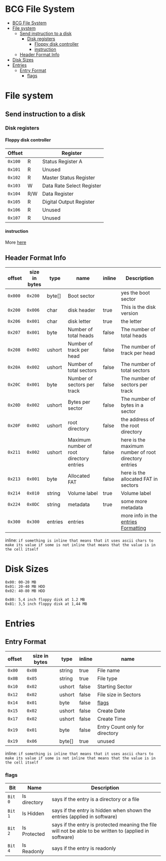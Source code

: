 # BCG File System

- [BCG File System](#bcg-file-system)
- [File system](#file-system)
  - [Send instruction to a disk](#send-instruction-to-a-disk)
    - [Disk registers](#disk-registers)
      - [Floppy disk controller](#floppy-disk-controller)
      - [instruction](#instruction)
  - [Header Format Info](#header-format-info)
- [Disk Sizes](#disk-sizes)
- [Entries](#entries)
  - [Entry Format](#entry-format)
    - [flags](#flags)

# File system

## Send instruction to a disk

### Disk registers

#### Floppy disk controller

|Offset |   |Register
|-------|---|-
|`0x100`| R |Status Register A
|`0x101`| R |Unused
|`0x102`| R |Master Status Register
|`0x103`| W |Data Rate Select Register
|`0x104`|R/W|Data Register
|`0x105`| R |Digital Output Register
|`0x106`| R |Unused
|`0x107`| R |Unused

#### instruction

More [here](../CPU/Floppy%20disk%20controller/BFDCG12.md)

## Header Format Info

|offset |size in bytes  |type     |name                                     |inline   |Description
|-------|---------------|---------|-----------------------------------------|---------|-
|`0x000`|   `0x200`     |byte[]   |Boot sector                              |         |yes the boot sector
|`0x200`|   `0x006`     |char     |disk header                              |  true   |This is the disk version
|`0x206`|   `0x001`     |char     |disk letter                              |  true   |the letter
|`0x207`|   `0x001`     |byte     |Number of total heads                    |  false  |The number of total heads
|`0x208`|   `0x002`     |ushort   |Number of track per head                 |  false  |The number of track per head
|`0x20A`|   `0x002`     |ushort   |Number of total sectors                  |  false  |The number of total sectors
|`0x20C`|   `0x001`     |byte     |Number of sectors per track              |  false  |The number of sectors per track
|`0x20D`|   `0x002`     |ushort   |Bytes per sector                         |  false  |The number of bytes in a sector
|`0x20F`|   `0x002`     |ushort   |root directory                           |  false  |the address of the root directory
|`0x211`|   `0x002`     |ushort   |Maximum number of root directory entries |  false  |here is the maximum number of root directory entries
|`0x213`|   `0x001`     |byte     |Allocated FAT                            |  false  |here is the allocated FAT in sectors
|`0x214`|   `0x010`     |string   |Volume label                             |  true   |Volume label
|`0x224`|   `0x0DC`     |string   |metadata                                 |  true   |some more metadata
|`0x300`|   `0x300`     |entries  |entries                                  |         |more info in the [entries Formatting](#entry-format)

inline: ``if something is inline that means that it uses ascii chars to make its value if some is not inline that means that the value is in the cell itself``

# Disk Sizes

``` text
0x00: 00-20 MB
0x01: 20-40 MB HDD
0x02: 40-80 MB HDD

0x80: 5,4 inch floppy disk at 1.2 MB
0x81: 3,5 inch floppy disk at 1,44 MB
```

# Entries

## Entry Format

|offset|size in bytes |type   |inline  |name
|------|--------------|-------|-------|-
|`0x00`|    `0x0B`    |string | true  |File name
|`0x0B`|    `0x05`    |string | true  |File type
|`0x10`|    `0x02`    |ushort | false |Starting Sector
|`0x12`|    `0x02`    |ushort | false |File size in Sectors
|`0x14`|    `0x01`    |byte   | false |[flags](#flags)
|`0x15`|    `0x02`    |ushort | false |Create Date
|`0x17`|    `0x02`    |ushort | false |Create Time
|`0x19`|    `0x01`    |byte   | false |Entry Count only for directory
|`0x19`|    `0x06`    |byte[] | true  |unused

inline: ``if something is inline that means that it uses ascii chars to make its value if some is not inline that means that the value is in the cell itself``

### flags

|Bit      |Name         |Description
|---------|-------------|-
|``Bit 0``|Is directory |says if the entry is a directory or a file
|``Bit 1``|Is Hidden    |says if the entry is hidden when shown the entries (applied in software)
|``Bit 2``|Is Protected |says if the entry is protected meaning the file will not be able to be written to (applied in software)
|``Bit 4``|Is Readonly  |says if the entry is readonly
